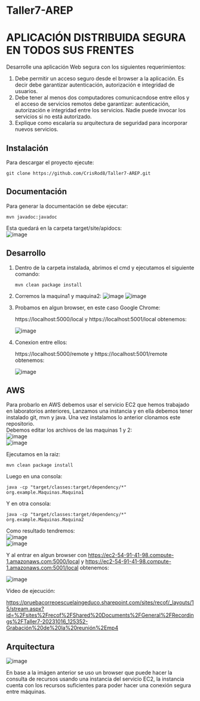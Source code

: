 # Taller7-AREP

# APLICACIÓN DISTRIBUIDA SEGURA EN TODOS SUS FRENTES  

Desarrolle una aplicación Web segura con los siguientes requerimientos:  
1. Debe permitir un acceso seguro desde el browser a la aplicación. Es decir debe garantizar autenticación, autorización e integridad de usuarios.
2. Debe tener al menos dos computadores comunicacndose entre ellos y el acceso de servicios remotos debe garantizar: autenticación, autorización e integridad entre los servicios. Nadie puede invocar los servicios si no está autorizado.
3. Explique como escalaría su arquitectura de seguridad para incorporar nuevos servicios.

## Instalación

Para descargar el proyecto ejecute:  

  ```
  git clone https://github.com/CrisRod8/Taller7-AREP.git
  ```

## Documentación
Para generar la documentación se debe ejecutar:  

  ```
  mvn javadoc:javadoc
  ```

Esta quedará en la carpeta target/site/apidocs:  
![image](https://github.com/CrisRod8/Taller7-AREP/assets/111186898/979fcb56-263e-4123-9738-e2fcbfb95fd6)  

## Desarrollo  

1. Dentro de la carpeta instalada, abrimos el cmd y ejecutamos el siguiente comando:
    ```
    mvn clean package install
    ```
2. Corremos la maquina1 y maquina2:
   ![image](https://github.com/CrisRod8/Taller7-AREP/assets/111186898/42108bf1-88fa-4845-8210-6a35c53f8d68)
   ![image](https://github.com/CrisRod8/Taller7-AREP/assets/111186898/d11c089e-0251-487a-90ea-addd1f34f05e)


4. Probamos en algun browser, en este caso Google Chrome:

   https://localhost:5000/local y https://localhost:5001/local obtenemos:

   ![image](https://github.com/CrisRod8/Taller7-AREP/assets/111186898/485e9957-b461-402d-bb3f-4e4dae7d614f)   
   

5. Conexion entre ellos:

   https://localhost:5000/remote y https://localhost:5001/remote obtenemos:

   ![image](https://github.com/CrisRod8/Taller7-AREP/assets/111186898/27c95167-cd68-4d7d-a6f5-3f374f89b2f2)


## AWS  

Para probarlo en AWS debemos usar el servicio EC2 que hemos trabajado en laboratorios anteriores, Lanzamos una instancia y en ella debemos tener instalado git, mvn y java. Una vez instalamos lo anterior clonamos este repositorio.  
Debemos editar los archivos de las maquinas 1 y 2:  
![image](https://github.com/CrisRod8/Taller7-AREP/assets/111186898/fef1a562-176d-421e-a3e1-5c0c18f3ace6)  
![image](https://github.com/CrisRod8/Taller7-AREP/assets/111186898/eabc943b-d151-4575-b85a-7133cfd452f3)  

Ejecutamos en la raiz:  

  ```
  mvn clean package install
  ```  
Luego en una consola:  

  ```
  java -cp "target/classes:target/dependency/*" org.example.Maquinas.Maquina1
  ```
Y en otra consola:  

  ```
  java -cp "target/classes:target/dependency/*" org.example.Maquinas.Maquina2
  ```
Como resultado tendremos:  
![image](https://github.com/CrisRod8/Taller7-AREP/assets/111186898/1f920db5-f8dd-4b6e-81cc-d3943091f0ec)  
![image](https://github.com/CrisRod8/Taller7-AREP/assets/111186898/868a23ef-949e-4681-b6fd-88e8873e89d0)  

Y al entrar en algun browser con https://ec2-54-91-41-98.compute-1.amazonaws.com:5000/local y https://ec2-54-91-41-98.compute-1.amazonaws.com:5001/local obtenemos:  

![image](https://github.com/CrisRod8/Taller7-AREP/assets/111186898/db06910b-5c64-4f0a-a0a1-e6cbd30c692c)  

Video de ejecución:  

https://pruebacorreoescuelaingeduco.sharepoint.com/sites/recof/_layouts/15/stream.aspx?id=%2Fsites%2Frecof%2FShared%20Documents%2FGeneral%2FRecordings%2FTaller7-20231016_125352-Grabación%20de%20la%20reunión%2Emp4  

## Arquitectura  

![image](https://github.com/CrisRod8/Taller7-AREP/assets/111186898/e97292dc-560c-4fe3-a33a-d23ec0daa83e)  

En base a la imágen anterior se uso un browser que puede hacer la consulta de recursos usando una instancia del servicio EC2, la instancia cuenta con los recursos suficientes para poder hacer una conexión segura entre máquinas.

   
